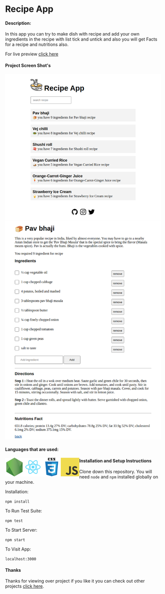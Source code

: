 
# Recipe App

#### Description:

In this app you can try to make dish with recipe and add your own ingredients in the recipe with list tick and untick and also you will get Facts for a recipe and nutritions also.

For live preview [click here][ralink]

#### Project Screen Shot's
![Recipe App SS](./screenshot/1.png)
![Recipe App SS](./screenshot/2.png)

#### Languages that are used:
<img align="left" alt="NodeJS" width="60px" src="https://raw.githubusercontent.com/github/explore/80688e429a7d4ef2fca1e82350fe8e3517d3494d/topics/nodejs/nodejs.png" />
<img align="left" alt="ReactJS" width="60px" src="https://raw.githubusercontent.com/github/explore/80688e429a7d4ef2fca1e82350fe8e3517d3494d/topics/react/react.png" />
<img align="left" alt="CSS" width="60px" src="https://raw.githubusercontent.com/github/explore/80688e429a7d4ef2fca1e82350fe8e3517d3494d/topics/css/css.png" />
<img align="left" alt="Javascript" width="60px" src="https://raw.githubusercontent.com/github/explore/80688e429a7d4ef2fca1e82350fe8e3517d3494d/topics/javascript/javascript.png" />


#### Installation and Setup Instructions
Clone down this repository. You will need `node` and `npm` installed globally on your machine.  

Installation:

`npm install`  

To Run Test Suite:  

`npm test`  

To Start Server:

`npm start`  

To Visit App:

`localhost:3000`  

#### Thanks
Thanks for viewing over project if you like it you can check out other projects [click here](https://www.github.com/tashvikb).

[ralink]:https://recipe-app-tashvikb.herokuapp.com/
